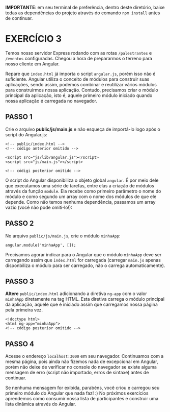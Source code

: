 **IMPORTANTE**: em seu terminal de preferência, dentro deste diretório, baixe todas as dependências do projeto através do comando `npm install` antes de continuar.

# EXERCÍCIO 3 

Temos nosso servidor Express rodando com as rotas `/palestrantes` e `/eventos` configuradas. Chegou a hora de prepararmos o terreno para nosso cliente em Angular. 

Repare que `index.html` já importa o script `angular.js`, porém isso não é suficiente. Angular utiliza o conceito de módulos para construir suas aplicações, sendo assim, podemos combinar e reutilizar vários módulos para construirmos nossa aplicação. Contudo, precisamos criar o módulo principal da aplicação, isto é, aquele primeiro módulo iniciado quando nossa aplicação é carregada no navegador.

## PASSO 1

Crie o arquivo **public/js/main.js** e não esqueça de importá-lo logo após o script do Angular.js:

```
<!-- public/index.html -->
<!-- código anterior omitido -->

<script src="js/lib/angular.js"></script>
<script src="js/main.js"></script>

<!-- códigi posterior omitido -->
```

O script do Angular disponibiliza o objeto global `angular`. É por meio dele que executamos uma série de tarefas, entre elas a criação de módulos através da função `module`. Ela recebe como primeiro parâmetro o nome do módulo e como segundo um array com o nome dos módulos de que ele depende. Como não temos nenhuma dependência, passamos um array vazio (você não pode omiti-lo!):

## PASSO 2
No arquivo `public/js/main.js`, crie o módulo `minhaApp`:

```
angular.module('minhaApp', []);
```

Precisamos agorar indicar para o Angular que o módulo `minhaApp` deve ser carregando assim que `index.html` for carregada (carregar `main.js` apenas disponbiliza o módulo para ser carregado, não o carrega automaticamente).

## PASSO 3

**Altere** `public/index.html` adicionando a diretiva `ng-app` com o valor `minhaApp` diretamente na tag HTML. Esta diretiva carrega o módulo principal da aplicação, aquele que é iniciado assim que carregamos nossa página pela primeira vez. 

```
<!doctype html>
<html ng-app="minhaApp">
<!-- código posterior omitido -->
```

## PASSO 4

Acesse o endereço `localhost:3000` em seu navegador. Continuamos com a mesma página, pois ainda não fizemos nada de excepcional em Angular, porém não deixe de verificar no console do navegador se existe alguma mensagem de erro (script não importado, erros de sintaxe) antes de continuar. 

Se nenhuma mensagem for exibida, parabéns, você criou e carregou seu primeiro módulo do Angular que nada faz! :) No próximos exercícios aprendemos como consumir nossa lista de participantes e construir uma lista dinâmica através do Angular.